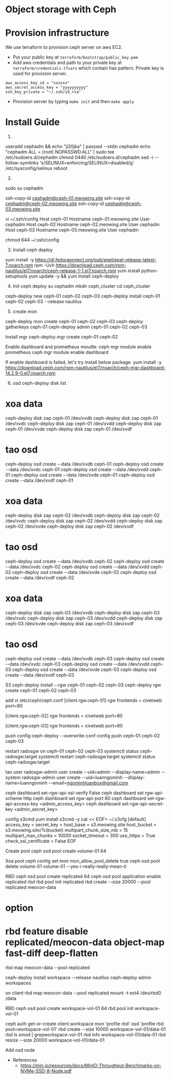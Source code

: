 # Object storage with Ceph
# Provision infrastructure
We use terraform to provision ceph server on aws EC2.
* Put your public key at `terraform/bootstrap/public_key.pem`
* Add aws credentials and path to your private key at `terraform/credentials.tfvars` which contain has pattern. Private key is used for provision server.
```
aws_access_key_id = "xxxxxx"
aws_secret_access_key = "yyyyyyyyyy"
ssh_key_private = "~/.ssh/id_rsa"

```
* Provision server by typing `make init` and then `make apply`

# Install Guide
1.
useradd cephadm && echo "ji20jka" | passwd --stdin cephadm
echo "cephadm ALL = (root) NOPASSWD:ALL" | sudo tee /etc/sudoers.d/cephadm
chmod 0440 /etc/sudoers.d/cephadm
sed -i --follow-symlinks 's/SELINUX=enforcing/SELINUX=disabled/g' /etc/sysconfig/selinux
reboot

2.
sudo su cephadm

ssh-copy-id cephadm@ceph-01.meowing.site
ssh-copy-id cephadm@ceph-02.meowing.site
ssh-copy-id cephadm@ceph-03.meowing.site

vi ~/.ssh/config
Host ceph-01
   Hostname ceph-01.meowing.site
   User cephadm
Host ceph-02
   Hostname ceph-02.meowing.site
   User cephadm
Host ceph-03
   Hostname ceph-03.meowing.site
   User cephadm

chmod 644 ~/.ssh/config

3. Install ceph deploy
   
yum install -y https://dl.fedoraproject.org/pub/epel/epel-release-latest-7.noarch.rpm
rpm -Uvh https://download.ceph.com/rpm-nautilus/el7/noarch/ceph-release-1-1.el7.noarch.rpm
yum install python-setuptools
yum update -y && yum install ceph-deploy

4. Init ceph deploy
su cephadm
mkdir ceph_cluster
cd ceph_cluster

ceph-deploy new ceph-01 ceph-02 ceph-03
ceph-deploy install ceph-01 ceph-02 ceph-03 --release nautilus

5. create mon

ceph-deploy mon create ceph-01 ceph-02 ceph-03
ceph-deploy gatherkeys ceph-01
ceph-deploy admin ceph-01 ceph-02 ceph-03

Install mgr
ceph-deploy mgr create ceph-01 ceph-02

Enable dashboard and prometheus moudle: 
ceph mgr module enable prometheus
ceph mgr module enable dashboard

If enable dashboard is failed, let's try install below package.
yum install -y https://download.ceph.com/rpm-nautilus/el7/noarch/ceph-mgr-dashboard-14.2.9-0.el7.noarch.rpm


6. osd
ceph-deploy disk list
# xoa data
ceph-deploy disk zap ceph-01 /dev/xvdb
ceph-deploy disk zap ceph-01 /dev/xvdc
ceph-deploy disk zap ceph-01 /dev/xvdd
ceph-deploy disk zap ceph-01 /dev/xvde
ceph-deploy disk zap ceph-01 /dev/xvdf

# tao osd
ceph-deploy osd create --data /dev/xvdb ceph-01
ceph-deploy osd create --data /dev/xvdc ceph-01
ceph-deploy osd create --data /dev/xvdd ceph-01
ceph-deploy osd create --data /dev/xvde ceph-01
ceph-deploy osd create --data /dev/xvdf ceph-01

# xoa data
ceph-deploy disk zap ceph-02 /dev/xvdb
ceph-deploy disk zap ceph-02 /dev/xvdc
ceph-deploy disk zap ceph-02 /dev/xvdd
ceph-deploy disk zap ceph-02 /dev/xvde
ceph-deploy disk zap ceph-02 /dev/xvdf

# tao osd
ceph-deploy osd create --data /dev/xvdb ceph-02
ceph-deploy osd create --data /dev/xvdc ceph-02
ceph-deploy osd create --data /dev/xvdd ceph-02
ceph-deploy osd create --data /dev/xvde ceph-02
ceph-deploy osd create --data /dev/xvdf ceph-02

# xoa data
ceph-deploy disk zap ceph-03 /dev/xvdb
ceph-deploy disk zap ceph-03 /dev/xvdc
ceph-deploy disk zap ceph-03 /dev/xvdd
ceph-deploy disk zap ceph-03 /dev/xvde
ceph-deploy disk zap ceph-03 /dev/xvdf

# tao osd
ceph-deploy osd create --data /dev/xvdb ceph-03
ceph-deploy osd create --data /dev/xvdc ceph-03
ceph-deploy osd create --data /dev/xvdd ceph-03
ceph-deploy osd create --data /dev/xvde ceph-03
ceph-deploy osd create --data /dev/xvdf ceph-03

S3
ceph-deploy install --rgw ceph-01 ceph-02 ceph-03
ceph-deploy rgw create ceph-01 ceph-02 ceph-03

add vi /etc/ceph/ceph.conf
[client.rgw.ceph-01]
rgw frontends = civetweb port=80

[client.rgw.ceph-02]
rgw frontends = civetweb port=80

[client.rgw.ceph-03]
rgw frontends = civetweb port=80

push config
ceph-deploy --overwrite-conf config push ceph-01 ceph-02 ceph-03

restart radosgw on ceph-01 ceph-02 ceph-03
systemctl status ceph-radosgw.target
systemctl restart ceph-radosgw.target
systemctl status ceph-radosgw.target

tao user
radosgw-admin user create --uid=admin --display-name=admin --system
radosgw-admin user create --uid=luanngominh --display-name=luanngominh --email=ngominhluanbox@gmail.com

ceph dashboard set-rgw-api-ssl-verify False
ceph dashboard set rgw-api-scheme http
ceph dashboard set rgw-api-port 80
ceph dashboard set-rgw-api-access-key <admin_access_key>
ceph dashboard set-rgw-api-secret-key <admin_secret_key>


config s3cmd
yum install s3cmd -y
cat << EOF> ~/.s3cfg
[default]
access_key = <access>
secret_key = <secret>
host_base = s3.meowing.site
host_bucket = s3.meowing.site/%(bucket)
multipart_chunk_size_mb = 15
multipart_max_chunks = 10000
socket_timeout = 300
use_https = True
check_ssl_certificate = False
EOF

Create pool
ceph osd pool create volume-01 64

Xoa pool
ceph config set mon mon_allow_pool_delete true
ceph osd pool delete volume-01 volume-01 --yes-i-really-really-mean-it


RBD
ceph osd pool create replicated 64
ceph osd pool application enable replicated rbd
rbd pool init replicated
rbd create --size 20000 --pool replicated meocon-data

# option
# rbd feature disable replicated/meocon-data object-map fast-diff deep-flatten

rbd map meocon-data --pool replicated

ceph-deploy install workspace --release nautilus
ceph-deploy admin workspaces

on client
rbd map meocon-data --pool replicated
mount -t ext4 /dev/rbd0 /data


RBD
ceph osd pool create workspace-vol-01 64
rbd pool init workspace-vol-01

ceph auth get-or-create client.workspace mon 'profile rbd' osd 'profile rbd pool=workspace-vol-01'
rbd create --size 10000 workspace-vol-01/data-01
rbd ls smod | grepworkspace-vol-01
rbd info workspace-vol-01/data-01
rbd resize --size 20000 workspace-vol-01/data-01

Add osd node


* References
  - https://min.io/resources/docs/MinIO-Throughput-Benchmarks-on-NVMe-SSD-8-Node.pdf
